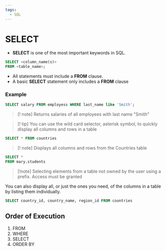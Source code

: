 ```yaml
---
tags:
  - SQL
---
```

# SELECT
- **SELECT** is one of the most important keywords in SQL.
```SQL
SELECT <column_name(s)>
FROM <table_name>;
```

- All statements must include a **FROM** clause.
- A basic **SELECT** statement only includes a **FROM** clause

### Example
```SQL
SELECT salary FROM employess WHERE last_name like 'Smith';
```
>[! note] Returns salaries of all employees with last name "Smith"

>[! tip] You can use the wild card selector, asterisk symbol, to quickly display all columns and rows in a table

```SQL
SELECT * FROM countries
```
> [! note] Displays all columns and rows from the Countries table

```SQL
SELECT * 
FROM mary.students
```
>[!note] Selecting elements from a table not owned by the user using a prefix. Access must be granted

You can also display all, or just the ones you need, of the columns in a table by listing them individually.
```SQL
SELECT country_id, country_name, region_id FROM countries
```

## Order of Execution
1. FROM
2. WHERE
3. SELECT
4. ORDER BY



